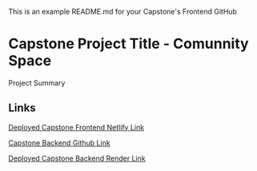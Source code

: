 This is an example README.md for your Capstone's Frontend GitHub

# Capstone Project Title - Comunnity Space

Project Summary

## Links

[Deployed Capstone Frontend Netlify Link](LINKGOESHERE)

[Capstone Backend Github Link](LINKGOESHERE)

[Deployed Capstone Backend Render Link](LINKGOESHERE)
